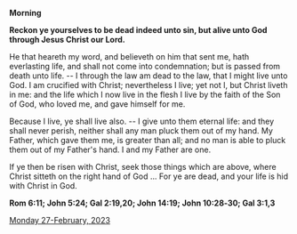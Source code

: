 **Morning**

**Reckon ye yourselves to be dead indeed unto sin, but alive unto God through Jesus Christ our Lord.**
 
He that heareth my word, and believeth on him that sent me, hath everlasting life, and shall not come into condemnation; but is passed from death unto life. -- I through the law am dead to the law, that I might live unto God. I am crucified with Christ; nevertheless I live; yet not I, but Christ liveth in me: and the life which I now live in the flesh I live by the faith of the Son of God, who loved me, and gave himself for me.
 
Because I live, ye shall live also. -- I give unto them eternal life: and they shall never perish, neither shall any man pluck them out of my hand. My Father, which gave them me, is greater than all; and no man is able to pluck them out of my Father's hand. I and my Father are one.
 
If ye then be risen with Christ, seek those things which are above, where Christ sitteth on the right hand of God ... For ye are dead, and your life is hid with Christ in God.  

**Rom 6:11; John 5:24; Gal 2:19,20; John 14:19; John 10:28‑30; Gal 3:1,3**

[Monday 27-February, 2023](https://t.me/daily_light)

